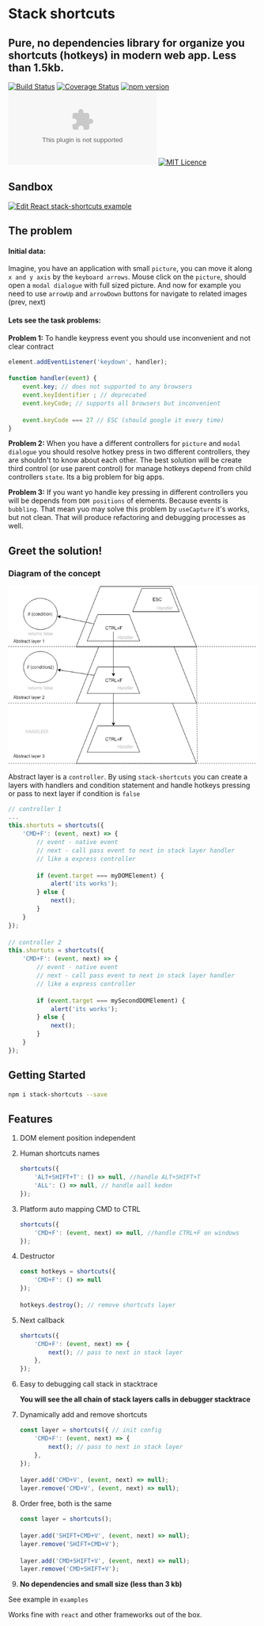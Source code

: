 # Stack shortcuts
## Pure, no dependencies library for organize you shortcuts (hotkeys) in modern web app. Less than 1.5kb.

[![Build Status](https://travis-ci.org/BusinessDuck/stack-shortcuts.svg?branch=master)](https://travis-ci.org/BusinessDuck/stack-shortcuts)
[![Coverage Status](https://coveralls.io/repos/github/BusinessDuck/stack-shortcuts/badge.svg?branch=master)](https://coveralls.io/github/BusinessDuck/stack-shortcuts?branch=master)
[![npm version](https://badge.fury.io/js/stack-shortcuts.svg)](https://badge.fury.io/js/stack-shortcuts)
![gzip bundle size](http://img.badgesize.io/https://raw.githubusercontent.com/BusinessDuck/stack-shortcuts/master/lib/shortcuts.umd.js.gz)
[![MIT Licence](https://badges.frapsoft.com/os/mit/mit.svg?v=103)](https://opensource.org/licenses/mit-license.php)

## Sandbox
[![Edit React stack-shortcuts example](https://codesandbox.io/static/img/play-codesandbox.svg)](https://codesandbox.io/s/zrxl392pq3)
## The problem

#### Initial data:
Imagine, you have an application with small `picture`, you can move it along `x and y axis` by the `keyboard arrows`. Mouse click on the `picture`, should open a `modal dialogue` with full sized picture.
And now for example you need to use `arrowUp` and `arrowDown` buttons for navigate to related images (prev, next)
#### Lets see the task problems:
**Problem 1:**
To handle keypress event you should use inconvenient and not clear contract
```js
element.addEventListener('keydown', handler);

function handler(event) {
    event.key; // does not supported to any browsers
    event.keyIdentifier ; // deprecated
    event.keyCode; // supports all browsers but inconvenient

    event.keyCode === 27 // ESC (should google it every time)
}
```
**Problem 2:**
When you have a different controllers for `picture` and `modal dialogue` you should resolve hotkey press in two different controllers, they are shouldn't to know about each other. The best solution will be create third control (or use parent control) for manage hotkeys depend from child controllers `state`. Its a big problem for big apps.

**Problem 3:**
If you want yo handle key pressing in different controllers you will be depends from `DOM positions` of elements. Because events is `bubbling`. That mean yuo may solve this problem by `useCapture` it's works, but not clean. That will produce refactoring and debugging processes as well.


## Greet the solution!

### Diagram of the concept

![](assets/diagram.png)

Abstract layer is a `controller`. By using `stack-shortcuts` you can create a layers with handlers and condition statement and handle hotkeys pressing or pass to next layer if condition is `false`

```js
// controller 1
...
this.shortuts = shortcuts({
    'CMD+F': (event, next) => {
        // event - native event
        // next - call pass event to next in stack layer handler
        // like a express controller

        if (event.target === myDOMElement) {
            alert('its works');
        } else {
            next();
        }
    }
});

// controller 2
this.shortuts = shortcuts({
    'CMD+F': (event, next) => {
        // event - native event
        // next - call pass event to next in stack layer handler
        // like a express controller

        if (event.target === mySecondDOMElement) {
            alert('its works');
        } else {
            next();
        }
    }
});
```

## Getting Started

```sh
npm i stack-shortcuts --save
```

## Features
1. DOM element position independent
2. Human shortcuts names
    ```js
    shortcuts({
        'ALT+SHIFT+T': () => null, //handle ALT+SHIFT+T
        'ALL': () => null, // handle aall kedon
    });
    ```
3. Platform auto mapping CMD to CTRL
    ```js
    shortcuts({
        'CMD+F': (event, next) => null, //handle CTRL+F on windows
    });
    ```
4. Destructor
    ```js
    const hotkeys = shortcuts({
        'CMD+F': () => null
    });

    hotkeys.destroy(); // remove shortcuts layer
    ```
5. Next callback
    ```js
    shortcuts({
        'CMD+F': (event, next) => {
            next(); // pass to next in stack layer
        },
    });
    ```
6. Easy to debugging call stack in stacktrace

    **You will see the all chain of stack layers calls in debugger stacktrace**
7. Dynamically add and remove shortcuts
    ```js
    const layer = shortcuts({ // init config
        'CMD+F': (event, next) => {
            next(); // pass to next in stack layer
        },
    });

    layer.add('CMD+V', (event, next) => null);
    layer.remove('CMD+V', (event, next) => null);

    ```
8. Order free, both is the same
    ```js
    const layer = shortcuts();

    layer.add('SHIFT+CMD+V', (event, next) => null);
    layer.remove('SHIFT+CMD+V');

    layer.add('CMD+SHIFT+V', (event, next) => null);
    layer.remove('CMD+SHIFT+V');
    ```
9. **No dependencies and small size (less than 3 kb)**

See example in `examples`

Works fine with `react` and other frameworks out of the box.
